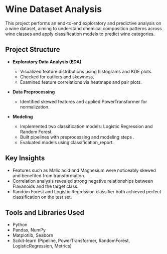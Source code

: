 #  Wine Dataset Analysis

This project performs an end-to-end exploratory and predictive analysis on a wine dataset, aiming to understand chemical composition patterns across wine classes and apply classification models to predict wine categories.

##  Project Structure

- **Exploratory Data Analysis (EDA)**  
  - Visualized feature distributions using histograms and KDE plots.  
  - Checked for outliers and skewness.  
  - Examined feature correlations via heatmaps and pair plots.

- **Data Preprocessing**  
  - Identified skewed features and applied PowerTransformer for normalization.  

- **Modeling**  
  - Implemented two classification models: Logistic Regression and Random Forest.  
  - Built pipelines with preprocessing and modeling steps .  
  - Evaluated models using classification_report.

## Key Insights

- Features such as Malic acid and Magnesium were noticeably skewed and benefited from transformation.
- Correlation analysis revealed strong negative relationships between Flavanoids and the target class.
- Random Forest and Logistic Regression classifier both achieved perfect classification on the test set.

##  Tools and Libraries Used

- Python  
- Pandas, NumPy  
- Matplotlib, Seaborn  
- Scikit-learn (Pipeline, PowerTransformer, RandomForest, LogisticRegression, Metrics)
